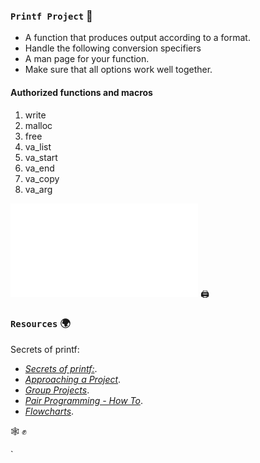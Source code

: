 ### `Printf Project` :dart:

* A function that produces output according to a format.
* Handle the following conversion specifiers
* A man page for your function.
* Make sure that all options work well together.

#### Authorized functions and macros

1. write
2. malloc
3. free
4. va_list
5. va_start
6. va_end
7. va_copy
8. va_arg

![Flowcharts of the _printf created.](Images/Projet_printf_JL_Thomas.html "Flowcharts" )    :printer: 

### `Resources`   :earth_africa:

Secrets of printf: 

- [*Secrets of printf:*](https://intranet.hbtn.io/rltoken/Jr19IHYnhfJl1V-TWorIOg). 
- [*Approaching a Project*](https://intranet.hbtn.io/concepts/881).
- [*Group Projects*](https://intranet.hbtn.io/concepts/893).
- [*Pair Programming - How To*](https://intranet.hbtn.io/concepts/894).
- [*Flowcharts*](https://intranet.hbtn.io/concepts/895).



 :spider_web: :fist_raised:

`
